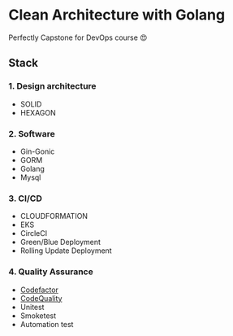 # Clean Architecture with Golang
Perfectly Capstone for DevOps course 😍

## Stack

### 1. Design architecture
- SOLID
- HEXAGON

### 2. Software

- Gin-Gonic
- GORM
- Golang
- Mysql

### 3. CI/CD
- CLOUDFORMATION
- EKS
- CircleCI
- Green/Blue Deployment
- Rolling Update Deployment

### 4. Quality Assurance
- [Codefactor](https://www.codefactor.io/)
- [CodeQuality](https://www.codacy.com/)
- Unitest
- Smoketest
- Automation test
